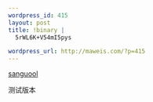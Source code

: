 ```yaml
--- 
wordpress_id: 415
layout: post
title: !binary |
  5rWL6K+V54mI5pys

wordpress_url: http://maweis.com/?p=415
---
```

<a href="http://maweis.com/wp-content/uploads/2009/03/sanguool.jar">sanguool</a>

测试版本
